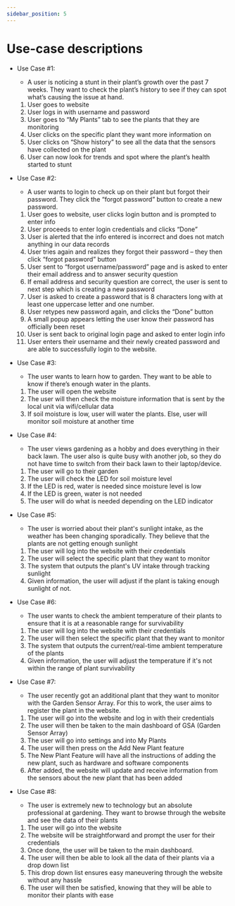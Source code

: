 ```yaml
---
sidebar_position: 5
---
```


# Use-case descriptions

* Use Case #1: 
    * A user is noticing a stunt in their plant’s growth over the past 7 weeks. They want to check the plant’s history to see if they can spot what’s causing the issue at hand.
    1. User goes to website  
    2. User logs in with username and password  
    3. User goes to “My Plants” tab to see the plants that they are monitoring  
    4. User clicks on the specific plant they want more information on  
    5. User clicks on “Show history” to see all the data that the sensors have collected on the plant  
    6. User can now look for trends and spot where the plant’s health started to stunt


* Use Case #2: 
    * A user wants to login to check up on their plant but forgot their password. They click the “forgot password” button to create a new password.
    1. User goes to website, user clicks login button and is prompted to enter info 
    2. User proceeds to enter login credentials and clicks “Done” 
    3. User is alerted that the info entered is incorrect and does not match anything in our data records  
    4. User tries again and realizes they forgot their password – they then click “forgot password” button  
    5. User sent to “forgot username/password” page and is asked to enter their email address and to answer security question  
    6. If email address and security question are correct, the user is sent to next step which is creating a new password
    7. User is asked to create a password that is 8 characters long with at least one uppercase letter and one number.
    8. User retypes new password again, and clicks the “Done” button 
    9. A small popup appears letting the user know their password has officially been reset  
    10. User is sent back to original login page and asked to enter login info  
    11. User enters their username and their newly created password and are able to successfully login to the website.

* Use Case #3:
   * The user wants to learn how to garden. They want to be able to know if there’s enough water in the plants.
  1. The user will open the website
  2. The user will then check the moisture information that is sent by the local unit via wifi/cellular data
  3. If soil moisture is low, user will water the plants. Else, user will monitor soil moisture at another time


* Use Case #4:
   * The user views gardening as a hobby and does everything in their back lawn. The user also is quite busy with another job, so they do not have time to switch from their back lawn to their laptop/device.
  1. The user will go to their garden
  2. The user will check the LED for soil moisture level
  3. If the LED is red, water is needed since moisture level is low
  4. If the LED is green, water is not needed
  5. The user will do what is needed depending on the LED indicator

 * Use Case #5:
    *  The user is worried about their plant's sunlight intake, as the weather has been changing sporadically. They believe that the plants are not getting enough sunlight
   1. The user will log into the website with their credentials
   2. The user will select the specific plant that they want to monitor
   3. The system that outputs the plant's UV intake through tracking sunlight
   4. Given information, the user will adjust if the plant is taking enough sunlight of not.

* Use Case #6:
   * The user wants to check the ambient temperature of their plants to ensure that it is at a reasonable range for survivability
   1. The user will log into the website with their credentials
   2. The user will then select the specific plant that they want to monitor
   3. The system that outputs the current/real-time ambient temperature of the plants
   4. Given information, the user will adjust the temperature if it's not within the range of plant survivability

* Use Case #7:
     * The user recently got an additional plant that they want to monitor with the Garden Sensor Array. For this to work, the user aims to register the plant in the website.
    1. The user will go into the website and log in with their credentials
    2. The user will then be taken to the main dashboard of GSA (Garden Sensor Array)
    3. The user will go into settings and into My Plants
    4. The user will then press on the Add New Plant feature
    5. The New Plant Feature will have all the instructions of adding the new plant, such as hardware and software components
    6. After added, the website will update and receive information from the sensors about the new plant that has been added
   
* Use Case #8:
  * The user is extremely new to technology but an absolute professional at gardening. They want to browse through the website and see the data of their plants
   1. The user will go into the website
   2. The website will be straightforward and prompt the user for their credentials
   3. Once done, the user will be taken to the main dashboard.
    4. The user will then be able to look all the data of their plants via a drop down list
   5. This drop down list ensures easy maneuvering through the website without any hassle
   6. The user will then be satisfied, knowing that they will be able to monitor their plants with ease
 
